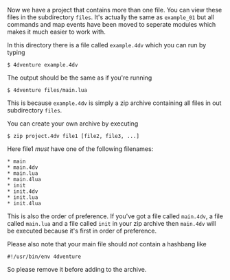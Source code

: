 Now we have a project that contains more than one file.
You can view these files in the subdirectory `files`.
It's actually the same as `example_01` but all commands and map events have been
moved to seperate modules which makes it much easier to work with.

In this directory there is a file called `example.4dv` which you can run
by typing

    $ 4dventure example.4dv

The output should be the same as if you're running

    $ 4dventure files/main.lua

This is because `example.4dv` is simply a zip archive containing all files in
out subdirectory `files`.

You can create your own archive by executing

    $ zip project.4dv file1 [file2, file3, ...]
 
Here file1 _must_ have one of the following filenames:

    * main
    * main.4dv
    * main.lua
    * main.4lua
    * init
    * init.4dv
    * init.lua
    * init.4lua

This is also the order of preference.
If you've got a file called `main.4dv`, a file called `main.lua` and a file
called `init` in your zip archive then `main.4dv` will be executed because it's
first in order of preference.

Please also note that your main file should _not_ contain a hashbang like
    
    #!/usr/bin/env 4dventure

So please remove it before adding to the archive.
